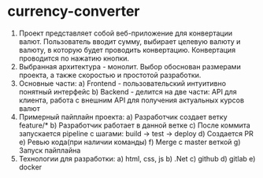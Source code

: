 # currency-converter
1. Проект представляет собой веб-приложение для конвертации валют. Пользователь вводит сумму, выбирает целевую валюту и валюту, в которую будет проводить конвертацию. Конвертация проводится по нажатию кнопки.
2. Выбранная архитектура - монолит. Выбор обоснован размерами проекта, а также скоростью и простотой разработки.
3. Основные части:
  a) Frontend - пользовательский интуитивно понятный интерфейс
  b) Backend - делится на две части: API для клиента, работа с    внешним API для получения актуальных курсов валют
4. Примерный пайплайн проекта:
  a) Разработчик создает ветку feature/*
  b) Разработчик работает в данной ветке
  c) После коммита запускается pipeline с шагами: build -> test -> deploy
  d) Создается PR
  e) Ревью кода(при наличии команды)
  f) Merge с master веткой
  g) Запуск пайплайна
5. Технологии для разработки: 
  a) html, css, js 
  b) .Net
  c) github
  d) gitlab
  e) docker
